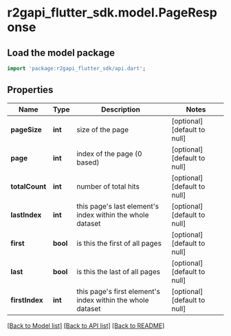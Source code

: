 # r2gapi_flutter_sdk.model.PageResponse

## Load the model package
```dart
import 'package:r2gapi_flutter_sdk/api.dart';
```

## Properties
Name | Type | Description | Notes
------------ | ------------- | ------------- | -------------
**pageSize** | **int** | size of the page | [optional] [default to null]
**page** | **int** | index of the page (0 based) | [optional] [default to null]
**totalCount** | **int** | number of total hits | [optional] [default to null]
**lastIndex** | **int** | this page&#39;s last element&#39;s index within the whole dataset | [optional] [default to null]
**first** | **bool** | is this the first of all pages | [optional] [default to null]
**last** | **bool** | is this the last of all pages | [optional] [default to null]
**firstIndex** | **int** | this page&#39;s first element&#39;s index within the whole dataset | [optional] [default to null]

[[Back to Model list]](../README.md#documentation-for-models) [[Back to API list]](../README.md#documentation-for-api-endpoints) [[Back to README]](../README.md)


